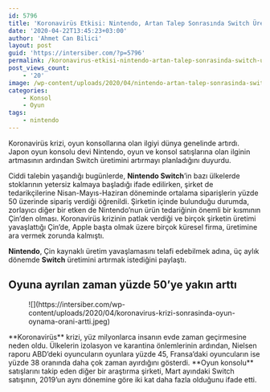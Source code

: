 ```yaml
---
id: 5796
title: 'Koronavirüs Etkisi: Nintendo, Artan Talep Sonrasında Switch Üretimini Artıracak'
date: '2020-04-22T13:45:23+03:00'
author: 'Ahmet Can Bilici'
layout: post
guid: 'https://intersiber.com/?p=5796'
permalink: /koronavirus-etkisi-nintendo-artan-talep-sonrasinda-switch-uretimini-artiracak/
post_views_count:
    - '20'
image: /wp-content/uploads/2020/04/nintendo-artan-talep-sonrasinda-switch-uretimini-artiracak.jpeg
categories:
    - Konsol
    - Oyun
tags:
    - nintendo
---
```


Koronavirüs krizi, oyun konsollarına olan ilgiyi dünya genelinde artırdı. Japon oyun konsolu devi Nintendo, oyun ve konsol satışlarına olan ilginin artmasının ardından Switch üretimini artırmayı planladığını duyurdu.

Ciddi talebin yaşandığı bugünlerde, **Nintendo Switch**’in bazı ülkelerde stoklarının yetersiz kalmaya başladığı ifade edilirken, şirket de tedarikçilerine Nisan-Mayıs-Haziran döneminde ortalama siparişlerin yüzde 50 üzerinde sipariş verdiği öğrenildi. Şirketin içinde bulunduğu durumda, zorlayıcı diğer bir etken de Nintendo’nun ürün tedariğinin önemli bir kısmının Çin’den olması. Koronavirüs krizinin patlak verdiği ve birçok şirketin üretimi yavaşlattığı Çin’de, Apple başta olmak üzere birçok küresel firma, üretimine ara vermek zorunda kalmıştı.

**Nintendo**, Çin kaynaklı üretim yavaşlamasını telafi edebilmek adına, üç aylık dönemde **Switch** üretimini artırmak istediğini paylaştı.

## Oyuna ayrılan zaman yüzde 50’ye yakın arttı

<figure class="wp-block-image size-large">![](https://intersiber.com/wp-content/uploads/2020/04/koronavirus-krizi-sonrasinda-oyun-oynama-orani-artti.jpeg)</figure>**Koronavirüs** krizi, yüz milyonlarca insanın evde zaman geçirmesine neden oldu. Ülkelerin izolasyon ve karantina önlemlerinin ardından, Nielsen raporu ABD’deki oyuncuların oyunlara yüzde 45, Fransa’daki oyuncuların ise yüzde 38 oranında daha çok zaman ayırdığını gösterdi. **Oyun konsolu** satışlarını takip eden diğer bir araştırma şirketi, Mart ayındaki Switch satışının, 2019’un aynı dönemine göre iki kat daha fazla olduğunu ifade etti.